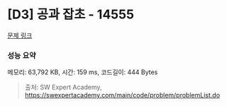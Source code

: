 # [D3] 공과 잡초 - 14555 

[문제 링크](https://swexpertacademy.com/main/code/problem/problemDetail.do?contestProbId=AYGtoa3qARcDFARC) 

### 성능 요약

메모리: 63,792 KB, 시간: 159 ms, 코드길이: 444 Bytes



> 출처: SW Expert Academy, https://swexpertacademy.com/main/code/problem/problemList.do